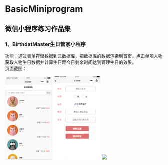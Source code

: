 # BasicMiniprogram  
## 微信小程序练习作品集  

### 1、BirthdatMaster生日管家小程序    
功能：通过表单存储数据到云数据库，把数据库的数据渲染到首页，点击单项人物获取人物生日数据并计算生日距今日剩余时间达到管理生日的效果。  
页面截图：
<style>
img{
    display:inline;
    width:30%;
}
</style>  
<img src="https://github.com/Duota-Ni/BasicMiniprogram/blob/master/zimages/BMindex.png"/>
<img src="https://github.com/Duota-Ni/BasicMiniprogram/blob/master/zimages/BMedit.png"/>
<img src="https://github.com/Duota-Ni/BasicMiniprogram/blob/master/zimages/BMdetail.pngg"/>
